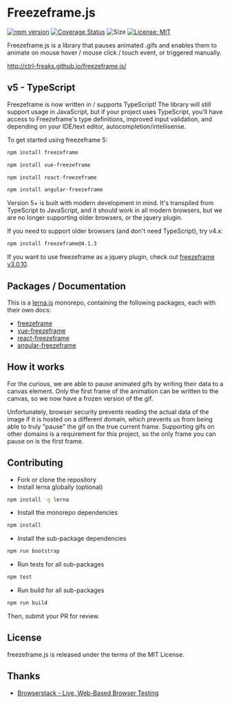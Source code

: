 # Freezeframe.js

[![npm version](https://badge.fury.io/js/freezeframe.svg)](https://badge.fury.io/js/freezeframe)
[![Coverage Status](https://coveralls.io/repos/github/ctrl-freaks/freezeframe.js/badge.svg?branch=master)](https://coveralls.io/github/ctrl-freaks/freezeframe.js?branch=master)
![Size](https://img.shields.io/github/size/ctrl-freaks/freezeframe.js/packages/freezeframe/dist/freezeframe.min.js.svg)
[![License: MIT](https://img.shields.io/badge/License-MIT-blue.svg)](https://opensource.org/licenses/MIT)

Freezeframe.js is a library that pauses animated .gifs and enables them to
animate on mouse hover / mouse click / touch event, or triggered manually.

http://ctrl-freaks.github.io/freezeframe.js/

## v5 - TypeScript

Freezeframe is now written in / supports TypeScript! The library will still support usage in JavaScript, but if your project uses TypeScript, you'll have access to Freezeframe's type definitions, improved input validation, and depending on your IDE/text editor, autocompletion/intellisense.

To get started using freezeframe 5:

```sh
npm install freezeframe
```

```sh
npm install vue-freezeframe
```

```sh
npm install react-freezeframe
```

```sh
npm install angular-freezeframe
```

Version 5+ is built with modern development in mind. It's transpiled from TypeScript to JavaScript, and it should
work in all modern browsers, but we are no longer supporting older browsers, or the jquery plugin.

If you need to support older browsers (and don't need TypeScript), try v4.x:

```sh
npm install freezeframe@4.1.3
```

If you want to use freezeframe as a jquery plugin, check out
[freezeframe v3.0.10](https://github.com/ctrl-freaks/freezeframe.js/tree/archived/3.0.10).

## Packages / Documentation

This is a [lerna.js](https://lerna.js.org/) monorepo, containing the following packages, each with their own docs:

- [freezeframe](./packages/freezeframe)
- [vue-freezeframe](./packages/vue-freezeframe)
- [react-freezeframe](./packages/react-freezeframe)
- [angular-freezeframe](./packages/angular-freezeframe)

## How it works

For the curious, we are able to pause animated gifs by writing their data to a canvas element. Only the first frame of the animation can be written to the canvas, so we now have a frozen version of the gif.

Unfortunately, browser security prevents reading the actual data of the image if it is hosted on a different domain, which prevents us from being able to truly "pause" the gif on the true current frame. Supporting gifs on other domains is a requirement for this project, so the only frame you can pause on is the first frame.

## Contributing

- Fork or clone the repository
- Install lerna globally (optional)

```bash
npm install -g lerna
```

- Install the monorepo dependencies

```bash
npm install
```

- Install the sub-package dependencies

```bash
npm run bootstrap
```

- Run tests for all sub-packages

```bash
npm test
```

- Run build for all sub-packages

```bash
npm run build
```

Then, submit your PR for review.

## License

freezeframe.js is released under the terms of the MIT License.

## Thanks

- [Browserstack - Live, Web-Based Browser Testing](https://www.browserstack.com/)

